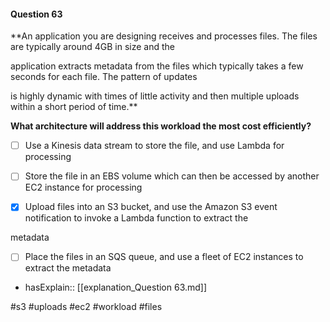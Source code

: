 #### Question  63


**An application you are designing receives and processes files. The files are typically around 4GB in size and the

application extracts metadata from the files which typically takes a few seconds for each file. The pattern of updates

is highly dynamic with times of little activity and then multiple uploads within a short period of time.**


**What architecture will address this workload the most cost efficiently?**


- [ ] Use a Kinesis data stream to store the file, and use Lambda for processing


- [ ] Store the file in an EBS volume which can then be accessed by another EC2 instance for processing


- [x] Upload files into an S3 bucket, and use the Amazon S3 event notification to invoke a Lambda function to extract the

metadata


- [ ] Place the files in an SQS queue, and use a fleet of EC2 instances to extract the metadata



- hasExplain:: [[explanation_Question  63.md]]

#s3 #uploads #ec2 #workload #files 